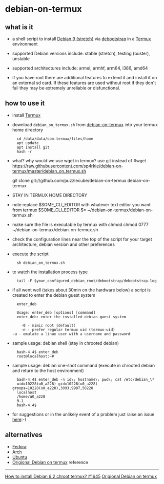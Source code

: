 debian-on-termux
================

what is it
----------

- a shell script to install [Debian 9 (stretch)](https://www.debian.org/releases/stretch/) via [debootstrap](https://wiki.debian.org/Debootstrap) in a [Termux](https://wiki.termux.com/wiki/Main_Page) environment
- supported Debian versions include: stable (stretch), testing (buster), unstable
- supported architectures include: armel, armhf, arm64, i386, amd64

- if you have root there are additional features to extend it and install it on an external sd card. If these features are used without root if they don't fail they may be extremely unreliable or disfunctional.

how to use it
-------------

- install [Termux](https://termux.com/)
- download `debian_on_termux.sh` from [debian-on-termux](https://github.com/puzzlecube/debian-on-termux) into your termux home directory

        cd /data/data/com.termux/files/home
        apt update
        apt install git
        hash -r
- what? why would we use wget in termux? use git instead of #wget https://raw.githubusercontent.com/sp4rkie/debian-on-termux/master/debian_on_termux.sh

	git clone git://github.com/puzzlecube/debian-on-termux debian-on-termux

- STAY IN TERMUX HOME DIRECTORY
- note replace $SOME_CLI_EDITOR with whatever text editor you want from termux
	$SOME_CLI_EDITOR $* ~/debian-on-termux/debian-on-termux.sh

- make sure the file is executable by termux with chmod
	chmod 0777 ~/debian-on-termux/debian-on-termux.sh

- check the configuration lines near the top of the script for your target architecture, debian version and other preferences
- execute the script

        sh debian_on_termux.sh

- to watch the installation process type

        tail -F $your_configured_debian_root/debootstrap/debootstrap.log

- if all went well (takes about 30min on the hardware below) a script is created to enter the debian guest system

        enter_deb

        Usage: enter_deb [options] [command]
        enter_deb: enter the installed debian guest system

          -0 - mimic root (default)
          -n - prefer regular termux uid (termux-uid)
	  -u - emulate a linux user with a username and password

- sample usage: debian shell (stay in chrooted debian)
        
        bash-4.4$ enter_deb
        root@localhost:~#

- sample usage: debian one-shot command (execute in chrooted debian and return to the host environment)

        bash-4.4$ enter_deb -n id\; hostname\; pwd\; cat /etc/debian_\*
        uid=10228(u0_a228) gid=10228(u0_a228) groups=10228(u0_a228),3003,9997,50228
        localhost
        /home/u0_a228
        9.1
        bash-4.4$

- for suggestions or in the unlikely event of a problem just raise an issue [here](https://github.com/sp4rkie/debian-on-termux/issues/new):-)

alternatives
--------

- [Fedora](https://github.com/nmilosev/termux-fedora)
- [Arch](https://github.com/sdrausty/termux-archlinux)
- [Ubuntu](https://github.com/Neo-Oli/termux-ubuntu)
- [Origional Debian on termux](https://github.com/sp4rkie/debian-on-termux)
reference
---------

[How to install Debian 9.2 chroot termux? #1645](https://github.com/termux/termux-packages/issues/1645#issuecomment-337564650)
[Origional Debian on termux](https://github.com/sp4rkie/debian-on-termux)
